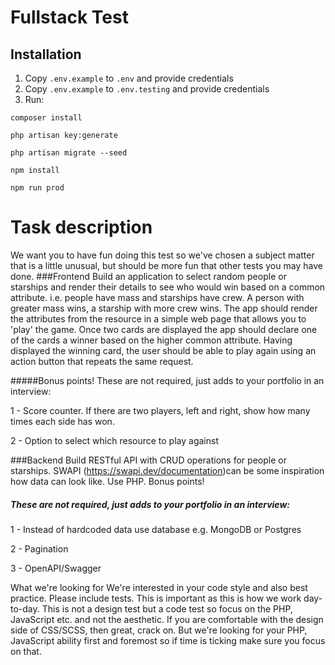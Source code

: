 # Fullstack Test

## Installation
1. Copy `.env.example` to `.env` and provide credentials
2. Copy `.env.example` to `.env.testing` and provide credentials
3. Run:

`composer install`

`php artisan key:generate`

`php artisan migrate --seed`

`npm install`

`npm run prod`


# Task description

We want you to have fun doing this test so we've chosen a subject matter that is a little unusual, but should be more fun that other tests you may have done.
###Frontend
Build an application to select random people or starships and render their details to see
who would win based on a common attribute. i.e. people have mass and starships have crew. A person with greater mass wins, a starship with more crew wins.
The app should render the attributes from the resource in a simple web page that allows you to 'play' the game.
Once two cards are displayed the app should declare one of the cards a winner based on the higher common attribute.
Having displayed the winning card, the user should be able to play again using an action button that repeats the same request.

#####Bonus points!
These are not required, just adds to your portfolio in an interview:

1 - Score counter. If there are two players, left and right, show how many times each side has won.

2 - Option to select which resource to play against

###Backend
Build RESTful API with CRUD operations for people or starships. SWAPI (​https://swapi.dev/documentation)​ can be some inspiration how data can look like. Use PHP.
Bonus points!
##### These are not required, just adds to your portfolio in an interview:

1 - Instead of hardcoded data use database e.g. MongoDB or Postgres 

2 - Pagination

3 - OpenAPI/Swagger

What we're looking for
We're interested in your code style and also best practice.
Please include tests. This is important as this is how we work day-to-day.
This is not a design test but a code test so focus on the PHP, JavaScript etc. and not the aesthetic.
If you are comfortable with the design side of CSS/SCSS, then great, crack on. But we're
looking for your PHP, JavaScript ability first and foremost so if time is ticking make sure you focus on that.
